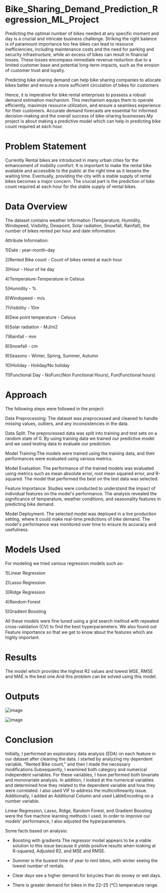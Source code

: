 # Bike_Sharing_Demand_Prediction_Regression_ML_Project

Predicting the optimal number of bikes needed at any specific moment and day is a crucial and intricate business challenge. Striking the right balance is of paramount importance too few bikes can lead to resource inefficiencies, including maintenance costs and the need for parking and security infrastructure, while an excess of bikes can result in financial losses. These losses encompass immediate revenue reduction due to a limited customer base and potential long-term impacts, such as the erosion of customer trust and loyalty.

Predicting bike sharing demand can help bike sharing companies to allocate bikes better and ensure a more sufficient circulation of bikes for customers

Hence, it is imperative for bike rental enterprises to possess a robust demand estimation mechanism. This mechanism equips them to operate efficiently, maximize resource utilization, and ensure a seamless experience for their customers. Accurate demand forecasts are essential for informed decision-making and the overall success of bike-sharing businesses.My project is about making a predictive model which can help in predicting bike count required at each hour.

# Problem Statement

Currently Rental bikes are introduced in many urban cities for the enhancement of mobility comfort. It is important to make the rental bike available and accessible to the public at the right time as it lessens the waiting time. Eventually, providing the city with a stable supply of rental bikes becomes a major concern. The crucial part is the prediction of bike count required at each hour for the stable supply of rental bikes.

# Data Overview

The dataset contains weather information (Temperature, Humidity, Windspeed, Visibility, Dewpoint, Solar radiation, Snowfall, Rainfall), the number of bikes rented per hour and date information.

Attribute Information:

1)Date : year-month-day

2)Rented Bike count - Count of bikes rented at each hour

3)Hour - Hour of he day

4)Temperature-Temperature in Celsius

5)Humidity - %

6)Windspeed - m/s

7)Visibility - 10m

8)Dew point temperature - Celsius

6)Solar radiation - MJ/m2

7)Rainfall - mm

8)Snowfall - cm

9)Seasons - Winter, Spring, Summer, Autumn

10)Holiday - Holiday/No holiday

11)Functional Day - NoFunc(Non Functional Hours), Fun(Functional hours)

# Approach

The following steps were followed in the project:

Data Preprocessing: The dataset was preprocessed and cleaned to handle missing values, outliers, and any inconsistencies in the data.

Data Split: The preprocessed data was split into training and test sets on a random state of 0. By using training data we trained our predictive model and we used testing data to evaluate our prediction.

Model Training:The models were trained using the training data, and their performances were evaluated using various metrics.

Model Evaluation: The performance of the trained models was evaluated using metrics such as mean absolute error, root mean squared error, and R-squared. The model that performed the best on the test data was selected.

Feature Importance: Studies were conducted to understand the impact of individual features on the model's performance. The analysis revealed the significance of temperature, weather conditions, and seasonality features in predicting bike demand.

Model Deployment: The selected model was deployed in a live production setting, where it could make real-time predictions of bike demand. The model's performance was monitored over time to ensure its accuracy and usefulness.

# Models Used

For modeling we tried various regression models such as- 

1)Linear Regression

2)Lasso Regression

3)Ridge Regression

4)Random Forest

5)Gradient Boosting

All these models were fine tuned using a grid search method with repeated cross-validation (CV) to ﬁnd the best hyperparameters. We also found out Feature importance so that we get to know about the features which are highly important.

# Results

The model which provides the highest R2 values and lowest MSE, RMSE and MAE is the best one.And this problem can be solved using this model.

# Outputs

![image](https://github.com/AbhishekThakur0126/Bike_Sharing_Demand_Prediction_Regression_ML/assets/128076308/8027f550-e534-47d8-b602-da66663396a0)

![image](https://github.com/AbhishekThakur0126/Bike_Sharing_Demand_Prediction_Regression_ML/assets/128076308/0c53f8d5-4381-4866-9c46-35a0cf1663d6)

# Conclusion
Initially, I performed an exploratory data analysis (EDA) on each feature in our dataset after cleaning the data. I started by analyzing my dependent variable, "Rented Bike count," and then I made the necessary modifications.Subsequently, I examined both category and numerical independent variables. For these variables, I have performed both bivariate and monovariate analysis. In addition, I looked at the numerical variables and determined how they related to the dependent variable and how they were correlated. I also used VIF to address the multicollinearity issue. Additionally, I added an Additional Column and used LableEncoding on a number variable.

Linear Regression, Lasso, Ridge, Random Forest, and Gradient Boosting were the five machine learning methods I used. In order to improve our models' performance, I also adjusted the hyperparameters.

Some facts based on analysis:

* Boosting with gradients The regressor model appears to be a viable solution to this issue because it yields positive results when looking at R-squared, Adjusted R2, and MSE and RMSE.

* Summer is the busiest time of year to rent bikes, with winter seeing the lowest number of rentals.

* Clear days see a higher demand for bicycles than do snowy or wet days.

* There is greater demand for bikes in the 22–25 (°C) temperature range.
